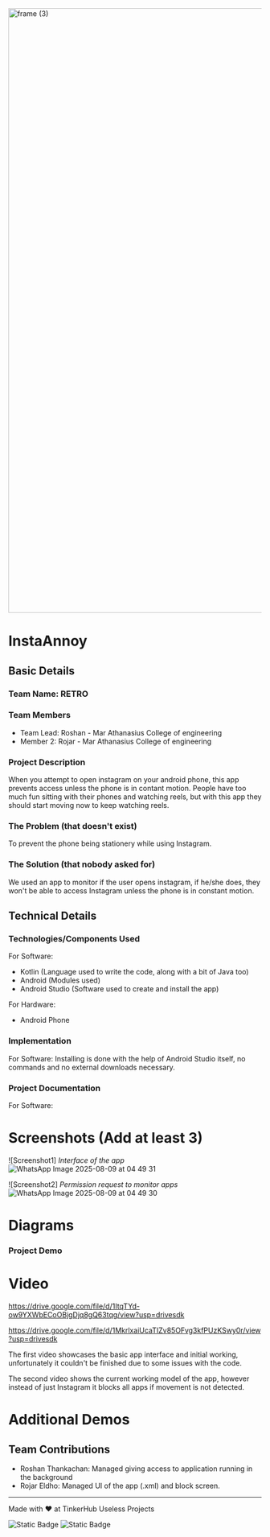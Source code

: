 <img width="3188" height="1202" alt="frame (3)" src="https://github.com/user-attachments/assets/517ad8e9-ad22-457d-9538-a9e62d137cd7" />


# InstaAnnoy


## Basic Details
### Team Name: RETRO


### Team Members
- Team Lead: Roshan - Mar Athanasius College of engineering
- Member 2: Rojar - Mar Athanasius College of engineering

### Project Description
When you attempt to open instagram on your android phone, this app prevents access unless the phone is in contant motion. People have too much fun sitting with their phones and watching reels, but with this app they should start moving now to keep watching reels.


### The Problem (that doesn't exist)
To prevent the phone being stationery while using Instagram. 

### The Solution (that nobody asked for)
We used an app to monitor if the user opens instagram, if he/she does, they won't be able to access Instagram unless the phone is in constant motion. 

## Technical Details
### Technologies/Components Used
For Software:
- Kotlin (Language used to write the code, along with a bit of Java too)
- Android (Modules used)
- Android Studio (Software used to create and install the app)

For Hardware:
- Android Phone

### Implementation
For Software:
Installing is done with the help of Android Studio itself, no commands and no external downloads necessary. 

### Project Documentation
For Software:

# Screenshots (Add at least 3)
![Screenshot1]
*Interface of the app* ![WhatsApp Image 2025-08-09 at 04 49 31](https://github.com/user-attachments/assets/8fe8a903-7b31-4f05-a78b-e12e5c17564d)

![Screenshot2]
*Permission request to monitor apps* ![WhatsApp Image 2025-08-09 at 04 49 30](https://github.com/user-attachments/assets/a106b4dc-316d-4b67-ac94-cb974e12873f)




# Diagrams



### Project Demo
# Video
https://drive.google.com/file/d/1ItqTYd-ow9YXWbECoOBjgDjq8gQ63tqg/view?usp=drivesdk

https://drive.google.com/file/d/1MkrlxaiUcaTIZv85OFvg3kfPUzKSwy0r/view?usp=drivesdk

The first video showcases the basic app interface and initial working, unfortunately it couldn't be finished due to some issues with the code.

The second video shows the current working model of the app, however instead of just Instagram it blocks all apps if movement is not detected.

# Additional Demos

## Team Contributions
- Roshan Thankachan: Managed giving access to application running in the background
- Rojar Eldho: Managed UI of the app (.xml) and block screen.

---
Made with ❤️ at TinkerHub Useless Projects 

![Static Badge](https://img.shields.io/badge/TinkerHub-24?color=%23000000&link=https%3A%2F%2Fwww.tinkerhub.org%2F)
![Static Badge](https://img.shields.io/badge/UselessProjects--25-25?link=https%3A%2F%2Fwww.tinkerhub.org%2Fevents%2FQ2Q1TQKX6Q%2FUseless%2520Projects)
